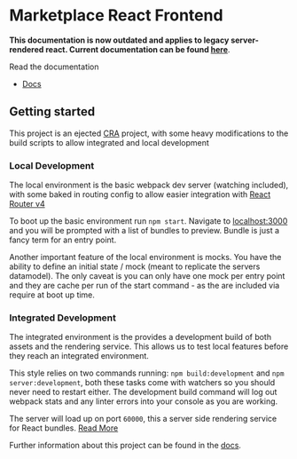 # Marketplace React Frontend

**This documentation is now outdated and applies to legacy server-rendered react.  Current documentation can be found [here](/contributing.md)**.

Read the documentation
* [Docs](/docs)

## Getting started

This project is an ejected [CRA](https://github.com/facebookincubator/create-react-app) project, with some heavy modifications to the build scripts to allow integrated and local development

### Local Development

The local environment is the basic webpack dev server (watching included), with some baked in routing config to allow easier integration with [React Router v4](https://github.com/ReactTraining/react-router/tree/v4)

To boot up the basic environment run `npm start`. Navigate to [localhost:3000](http://localhost:3000) and you will be prompted with a list of bundles to preview.
Bundle is just a fancy term for an entry point.

Another important feature of the local environment is mocks. You have the ability to define an initial state / mock (meant to replicate the servers datamodel). The only caveat is you can only have one mock per entry point and they are cache per run of the start command - as the are included via require at boot up time.

### Integrated Development

The integrated environment is the provides a development build of both assets and the rendering service. This allows us to test local features before they reach an integrated environment.

This style relies on two commands running: `npm build:development` and `npm server:development`, both these tasks come with watchers so you should never need to restart either. The development build command will log out webpack stats and any linter errors into your console as you are working.

The server will load up on port `60000`, this a server side rendering service for React bundles. [Read More]()


Further information about this project can be found in the [docs](/docs).
